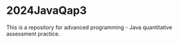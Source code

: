 # 2024JavaQap3
This is a repository for advanced programming - Java quantitative assessment practice.

